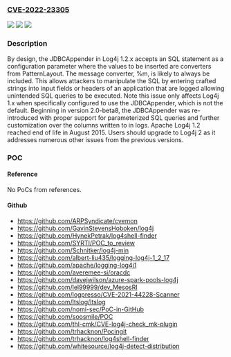 ### [CVE-2022-23305](https://cve.mitre.org/cgi-bin/cvename.cgi?name=CVE-2022-23305)
![](https://img.shields.io/static/v1?label=Product&message=Apache%20Log4j%201.x%20&color=blue)
![](https://img.shields.io/static/v1?label=Version&message=%3E%3D%201.2.1%20&color=brighgreen)
![](https://img.shields.io/static/v1?label=Vulnerability&message=CWE-89%20Improper%20Neutralization%20of%20Special%20Elements%20used%20in%20an%20SQL%20Command%20('SQL%20Injection')&color=brighgreen)

### Description

By design, the JDBCAppender in Log4j 1.2.x accepts an SQL statement as a configuration parameter where the values to be inserted are converters from PatternLayout. The message converter, %m, is likely to always be included. This allows attackers to manipulate the SQL by entering crafted strings into input fields or headers of an application that are logged allowing unintended SQL queries to be executed. Note this issue only affects Log4j 1.x when specifically configured to use the JDBCAppender, which is not the default. Beginning in version 2.0-beta8, the JDBCAppender was re-introduced with proper support for parameterized SQL queries and further customization over the columns written to in logs. Apache Log4j 1.2 reached end of life in August 2015. Users should upgrade to Log4j 2 as it addresses numerous other issues from the previous versions.

### POC

#### Reference
No PoCs from references.

#### Github
- https://github.com/ARPSyndicate/cvemon
- https://github.com/GavinStevensHoboken/log4j
- https://github.com/HynekPetrak/log4shell-finder
- https://github.com/SYRTI/POC_to_review
- https://github.com/Schnitker/log4j-min
- https://github.com/albert-liu435/logging-log4j-1_2_17
- https://github.com/apache/logging-log4j1
- https://github.com/averemee-si/oracdc
- https://github.com/davejwilson/azure-spark-pools-log4j
- https://github.com/lel99999/dev_MesosRI
- https://github.com/logpresso/CVE-2021-44228-Scanner
- https://github.com/ltslog/ltslog
- https://github.com/nomi-sec/PoC-in-GitHub
- https://github.com/soosmile/POC
- https://github.com/thl-cmk/CVE-log4j-check_mk-plugin
- https://github.com/trhacknon/Pocingit
- https://github.com/trhacknon/log4shell-finder
- https://github.com/whitesource/log4j-detect-distribution

